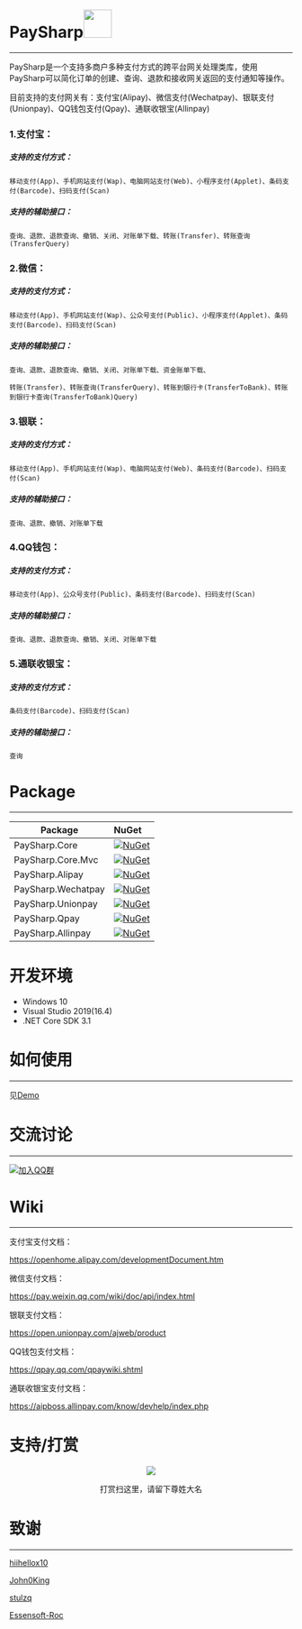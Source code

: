 # PaySharp<img src="https://github.com/Varorbc/PaySharp/raw/master/logo.png" width="50px" height="50px">
---

PaySharp是一个支持多商户多种支付方式的跨平台网关处理类库，使用PaySharp可以简化订单的创建、查询、退款和接收网关返回的支付通知等操作。

目前支持的支付网关有：支付宝(Alipay)、微信支付(Wechatpay)、银联支付(Unionpay)、QQ钱包支付(Qpay)、通联收银宝(Allinpay)

### 1.支付宝：

##### 支持的支付方式：

	移动支付(App)、手机网站支付(Wap)、电脑网站支付(Web)、小程序支付(Applet)、条码支付(Barcode)、扫码支付(Scan)

##### 支持的辅助接口：

	查询、退款、退款查询、撤销、关闭、对账单下载、转账(Transfer)、转账查询(TransferQuery)

### 2.微信：

##### 支持的支付方式：
		
	移动支付(App)、手机网站支付(Wap)、公众号支付(Public)、小程序支付(Applet)、条码支付(Barcode)、扫码支付(Scan)

##### 支持的辅助接口：
		
	查询、退款、退款查询、撤销、关闭、对账单下载、资金账单下载、
	
	转账(Transfer)、转账查询(TransferQuery)、转账到银行卡(TransferToBank)、转账到银行卡查询(TransferToBank)Query)
			
### 3.银联：

##### 支持的支付方式：
		
	移动支付(App)、手机网站支付(Wap)、电脑网站支付(Web)、条码支付(Barcode)、扫码支付(Scan)

##### 支持的辅助接口：
		
	查询、退款、撤销、对账单下载
	
### 4.QQ钱包：

##### 支持的支付方式：
		
	移动支付(App)、公众号支付(Public)、条码支付(Barcode)、扫码支付(Scan)

##### 支持的辅助接口：
		
	查询、退款、退款查询、撤销、关闭、对账单下载

### 5.通联收银宝：

##### 支持的支付方式：
		
	条码支付(Barcode)、扫码支付(Scan)

##### 支持的辅助接口：
		
	查询

# Package
---

Package  | NuGet 
-------- | :------------ 
PaySharp.Core		| [![NuGet](https://img.shields.io/nuget/v/PaySharp.Core.svg)](https://www.nuget.org/packages/PaySharp.Core)
PaySharp.Core.Mvc		| [![NuGet](https://img.shields.io/nuget/v/PaySharp.Core.Mvc.svg)](https://www.nuget.org/packages/PaySharp.Core.Mvc)
PaySharp.Alipay		| [![NuGet](https://img.shields.io/nuget/v/PaySharp.Alipay.svg)](https://www.nuget.org/packages/PaySharp.Alipay)
PaySharp.Wechatpay	| [![NuGet](https://img.shields.io/nuget/v/PaySharp.Wechatpay.svg)](https://www.nuget.org/packages/PaySharp.Wechatpay)
PaySharp.Unionpay	| [![NuGet](https://img.shields.io/nuget/v/PaySharp.Unionpay.svg)](https://www.nuget.org/packages/PaySharp.Unionpay)
PaySharp.Qpay	| [![NuGet](https://img.shields.io/nuget/v/PaySharp.Qpay.svg)](https://www.nuget.org/packages/PaySharp.Qpay)
PaySharp.Allinpay	| [![NuGet](https://img.shields.io/nuget/v/PaySharp.Allinpay.svg)](https://www.nuget.org/packages/PaySharp.Allinpay)

# 开发环境
* Windows 10
* Visual Studio 2019(16.4)
* .NET Core SDK 3.1

# 如何使用
---

见[Demo](https://github.com/Varorbc/PaySharp/tree/master/sample/PaySharp.Demo)

# 交流讨论
---

[![加入QQ群](http://pub.idqqimg.com/wpa/images/group.png)](http://shang.qq.com/wpa/qunwpa?idkey=5d2538328d53d0610188d9dc4a62a7b51e50fe56ad1b35ca9e96308507eb09a7)

# Wiki
---

支付宝支付文档：

https://openhome.alipay.com/developmentDocument.htm

微信支付文档：

https://pay.weixin.qq.com/wiki/doc/api/index.html

银联支付文档：

https://open.unionpay.com/ajweb/product

QQ钱包支付文档：

https://qpay.qq.com/qpaywiki.shtml

通联收银宝支付文档：

https://aipboss.allinpay.com/know/devhelp/index.php

# 支持/打赏

<p align="center">
    <img src="https://github.com/Varorbc/PaySharp/raw/master/reward.jpg">
    <p align="center">打赏扫这里，请留下尊姓大名</p>
</p>

# 致谢
---

[hiihellox10](https://github.com/hiihellox10)

[John0King](https://github.com/John0King)

[stulzq](https://github.com/stulzq)

[Essensoft-Roc](https://github.com/Essensoft-Roc)
